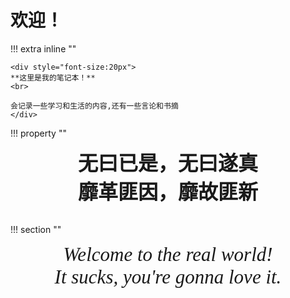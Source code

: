 # **欢迎！**
!!! extra inline ""
    
    <div style="font-size:20px">
    **这里是我的笔记本！**
    <br>

    会记录一些学习和生活的内容,还有一些言论和书摘
    </div>

!!! property ""
    <br>
    <div align="center" style="font-size:32px;font-weight:bold">
        无曰已是，无曰遂真 <br>
        靡革匪因，靡故匪新
    </div>
    <br>


!!! section ""
    <div align = "center" style="font-size:31px; font-weight:530; font-style: italic; font-family: cursive">
            Welcome to the real world! <br>
            It sucks, you're gonna love it.
    </div>

